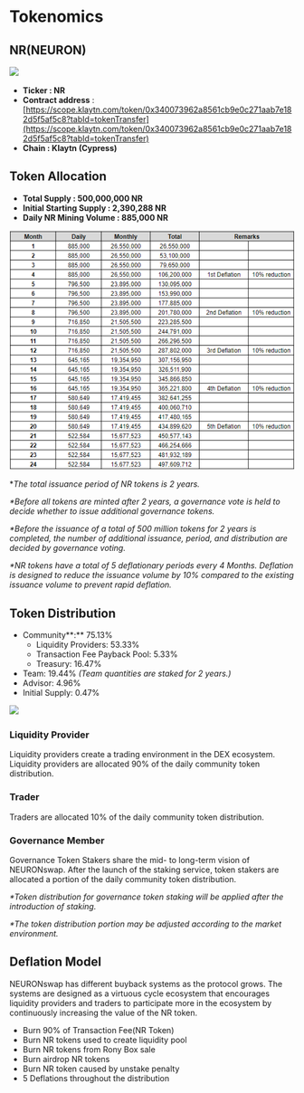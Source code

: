 # Tokenomics

## NR(NEURON)

![](../.gitbook/assets/KakaoTalk\_20211125\_112630909.png)

* **Ticker : NR**
* **Contract address** :[ ](https://scope.klaytn.com/token/0xd367957d3bcfa1355520595d652be0ece9b0d87b?tabId=tokenTransfer)[https://scope.klaytn.com/token/0x340073962a8561cb9e0c271aab7e182d5f5af5c8?tabId=tokenTransfer](https://scope.klaytn.com/token/0x340073962a8561cb9e0c271aab7e182d5f5af5c8?tabId=tokenTransfer)
* **Chain : Klaytn (Cypress)**

## Token Allocation

* **Total Supply : 500,000,000 NR**
* **Initial Starting Supply : 2,390,288 NR**
* **Daily NR Mining Volume : 885,000 NR**

![](<../.gitbook/assets/image (34).png>)

\*_The total issuance period of NR tokens is 2 years._

_\*Before all tokens are minted after 2 years, a governance vote is held to decide whether to issue additional governance tokens._

_\*Before the issuance of a total of 500 million tokens for 2 years is completed, the number of additional issuance, period, and distribution are decided by governance voting._

_\*NR tokens have a total of 5 deflationary periods every 4 Months. Deflation is designed to reduce the issuance volume by 10% compared to the existing issuance volume to prevent rapid deflation._

## Token Distribution

* Community**:** 75.13%
  * Liquidity Providers: 53.33%
  * Transaction Fee Payback Pool: 5.33%
  * Treasury: 16.47%&#x20;
* Team: 19.44% _(Team quantities are staked for 2 years.)_
* Advisor: 4.96%
* Initial Supply: 0.47%

![](../.gitbook/assets/백서그래픽정리\_대지8.jpg)

### **Liquidity Provider**

Liquidity providers create a trading environment in the DEX ecosystem. Liquidity providers are allocated 90% of the daily community token distribution.

### **Trader**

Traders are allocated 10% of the daily community token distribution.

### Governance Member

Governance Token Stakers share the mid- to long-term vision of NEURONswap. After the launch of the staking service, token stakers are allocated a portion of the daily community token distribution.



_\*Token distribution for governance token staking will be applied after the introduction of staking._

_\*The token distribution portion may be adjusted according to the market environment._

## **Deflation Model**

NEURONswap has different buyback systems as the protocol grows. The systems are designed as a virtuous cycle ecosystem that encourages liquidity providers and traders to participate more in the ecosystem by continuously increasing the value of the NR token.

* Burn 90% of Transaction Fee(NR Token)
* Burn NR tokens used to create liquidity pool
* Burn NR tokens from Rony Box sale
* Burn airdrop NR tokens
* Burn NR token caused by unstake penalty
* 5 Deflations throughout the distribution
